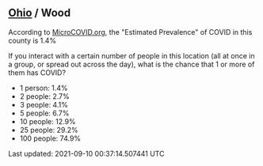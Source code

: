 
## [Ohio](/united-states/ohio) / Wood

According to [MicroCOVID.org](http://microcovid.org),
the "Estimated Prevalence" of COVID in this county is 1.4%

If you interact with a certain number of people in this location
(all at once in a group, or spread out across the day), what is the chance that
1 or more of them has COVID?

- 1 person: 1.4%
- 2 people: 2.7%
- 3 people: 4.1%
- 5 people: 6.7%
- 10 people: 12.9%
- 25 people: 29.2%
- 100 people: 74.9%

Last updated: 2021-09-10 00:37:14.507441 UTC
